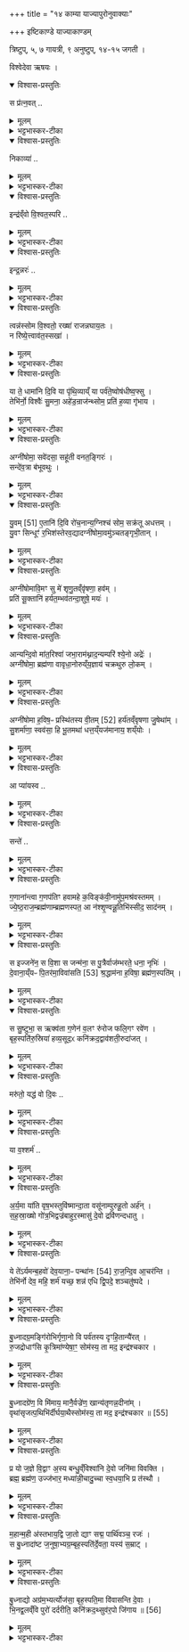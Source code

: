 +++
title = "१४ काम्या याज्यापुरोनुवाक्याः"

+++
इष्टिकाण्डे याज्याकाण्डम्

त्रिष्टुप्, ५, ७ गायत्री, ९ अनुष्टुप्, १४-१५ जगती ।   

विश्वेदेवा ऋषयः ।
<details open><summary>विश्वास-प्रस्तुतिः</summary>

स प्र॑त्न॒वत् ..
</details>

<details><summary>मूलम्</summary>

स प्र॑त्न॒वत् ..
</details>

<details><summary>भट्टभास्कर-टीका</summary>

1अथेष्टिकाण्डे याज्याकाण्डम् । तत्र 'यो यज्ञविभ्रष्टस्स्यात्तस्मा एतामिष्टिं निर्वपेदाग्नेयमष्टाकपालमैन्द्रमेकादशकपालं सौम्यं चरुम्' इत्येतस्यास्त्रिहविषः आग्नेयस्य पुरोनुवाक्या - स प्रत्नवदिति गायत्री ॥ व्याख्यातेयं 'हिरण्यगर्भः' इत्यत्र ; इह तु प्रतीकग्रहणम् । हे अग्ने स त्वं प्रत्नवत् प्रागिव । यद्वा - पुराणो हि । नवीयसा नवतरेण द्युम्नेन यशसा संयता त्वामेव संगच्छता [ता भानुना भासनशीलेन] बृहत्ततन्थ भृशं विश्वं विस्तारयेति ॥

-  सप्र॑त्न॒वन्नवी॑य॒साऽग्ने॑ द्यु॒म्नेन॑ स॒य्ँयता॑ ।  
बृ॒हत्त॑तन्थ भा॒नुना॑ ।

  - आग्नेयमष्टाकपालं निर्वपेत्सावित्रं द्वादशकपालं भूम्यै चरुं यः कामयेत हिरण्यं विन्देय हिरण्यं मोप नमेत्' इत्यस्यास्त्रिहविष्काया आग्नेयस्य पुरोनुवाक्या - स प्रत्नवदिति गायत्री ॥ हेग्ने स त्वं प्रत्नवत्पुराणार्हम् । यद्वा - प्रागिव । यद्वा - पुरातनेनेव नवीयसा नवतरेण द्युम्नेन यशसा धनेन वा संयता त्वमेव सङ्गच्छता । 'शतुरनुमः' इति व्यत्ययेन न प्रवर्तते । यद्वा - त्वयैव संयता धनेन । यमेः क्विपि अनुनासिकलोपे तुक्, 'कृदुत्तरपदप्रकृतिस्वरत्वम् । संयतशब्दादेव तृतीयाया आकारः । 'परादिश्छन्दसि' इत्युत्तरपदाद्युदात्तत्वम् । ईदृशेन द्युम्नेन भानुना भासनशीलेन बृहत् महदिदं विश्वं ततन्थ विस्तारय । छान्दसो लिट् । यद्वा - विश्वं बृहत् भृशं ततन्थ तथा कुर्वंश्चास्माकं हिरण्यलाभहेतुर्भवेति ॥
</details>

<details open><summary>विश्वास-प्रस्तुतिः</summary>

निकाव्या॑ ..
</details>

<details><summary>मूलम्</summary>

निकाव्या॑ ..
</details>

<details><summary>भट्टभास्कर-टीका</summary>

2तत्रैव याज्या - निकाव्येति त्रिष्टुप् ॥ इयमपि तत्रैव व्याख्याता । इदं च प्रतीकग्रहणम् । काव्या कवित्वेन द्रष्टृत्वेनात्मीयेन वेधसो यजमानान् शश्वत अविच्छिन्नयागान् निकः नियमेन करोतु । नर्या नर्याणि नरेभ्यो हितानि पुरूणि बहूनि धनानि हस्ते दधानः ददानः । एवं कुर्वन्नयमग्निः रयीणां सर्वेषां सम्बन्धी रयिपतिः भवतु । विश्वान्यपि अमृतानि अमरणहेतुभूतानि सत्रा सहभूतानि हिरण्यादीनि चक्राणः सोस्माकं यज्ञविभ्रेषदोषं अपनयत्विति ॥

- निकाव्या॑ वे॒धस॒श्शश्व॑तस्क॒र्हस्ते॒ दधा॑नो नर्या॑ पु॒रूणि॑ ।  
अ॒ग्निर्भु॑वद्रयि॒पती॑ रयी॒णाꣳ स॒त्रा च॑क्रा॒णो अ॒मृता॑नि॒ विश्वा॑ ।  
  - तत्रैव याज्या - नि काव्येति त्रिष्टुप् ॥ कवेर्भावः काव्यं द्रष्टृत्वम्, समीचीनदर्शनत्वम् । गुणवचनत्वात् ष्यञ्, ' सुपां सुलुक्' इति तृतीयाया आकारः । अयमग्निः काव्या कवित्वेन आत्मीयेन वेधसः विधातॄन् यजमानान् शश्वतः नित्यान् अविच्छिन्नयागान् निकः नियमेन करोति । लुङि 'मन्त्रे घस' इति च्लेर्लुक्', लङि वा शपो लुक्, उभयत्र 'बहुलं छन्दस्यमाङ्योगेपि', इत्यडभावः । लेटि वा शपो लुक् ।   
किं कुर्वन्नित्याह - हस्ते दधानः ददानः प्रत्यक्षवत्प्रयच्छन्नित्यर्थः । किं? नर्याणि नरेभ्यो हितानि धनानि हिरण्यादीनि । गवादिर्द्रष्टव्यः । 'तत्र साधुः' इति वा यत् । पुरूणि बहूनी ।    
किञ्च – अयमित्थं कुर्वन् रयीणां वा रयिपतिः सर्वेषां धनानां नित्यं पालकः भुवत् भवेत् । शपो लुकि पूर्ववद्गुणाभावः, 'परादिश्छन्दसि' इत्युत्तरपदाद्युदात्तत्वं, 'नामन्यतरस्याम्' इति नामः ।   
पुनश्च किं कुर्वन्नित्याह - सत्रा सहभूतानि । पूर्ववदाकारः, शेर्वा लोपः, छान्दसो वा डाच् । चक्राणः ददानः सहैव दातुं शक्तः । शक्तौ चानश् । 'बहुलं छन्दसि' इति शपश्श्लुः, यद्वा - छान्दसस्य लिटः कानजादेशः । किं चक्राणः ? विश्वानि अमृतानि अमरणहेतुभूतानि हिरण्यादीनि ॥
</details>

<details open><summary>विश्वास-प्रस्तुतिः</summary>

इन्द्र॑व्ँवो वि॒श्वत॒स्परि ..
</details>

<details><summary>मूलम्</summary>

इन्द्र॑व्ँवो वि॒श्वत॒स्परि ..
</details>

<details><summary>भट्टभास्कर-टीका</summary>

4अथैन्द्रस्य पुरोनुवाक्या - इन्द्रं व इति गायत्री ॥ इयमपि षष्ठान्ते व्याख्याता । प्रतीकमत्र गृह्यते । हे ऋत्विग्यजमानाः वः युष्माकं जनेभ्यः पुत्रादिभ्यः युष्मभ्यमस्मभ्यं च सर्वार्थं विश्वत उपरि स्थितं इन्द्रं हवामहे आह्वायामः । यद्वा - विश्वस्मादुपारि आह्वायामः । अस्माकमेव केवलस्साधकः यज्ञविभ्रेषादिदोषापनयनेन स्वामी भवत्विति ॥

- इन्द्र॑व्ँवो वि॒श्वत॒स्परि॒ हवा॑महे॒ जने॑भ्यः ।   
  अ॒स्माक॑मस्तु॒ केव॑लः  ॥

  - 'ऐन्द्रं चरुं निर्वपेत्पशुकामः' इत्यस्य पुरोनुवाक्या - इन्द्रं व इति गायत्री ॥ याजमानब्राह्मणमध्ये याज्याकाण्डं वैश्वदेवम् । हे ऋत्विग्यजमाना वो युष्माकं मम जनेभ्यः पुत्रादिभ्यः सामर्थ्याद्युष्मभ्यमस्मभ्यं च सर्वार्थमिन्द्रं विश्वतस्परि विश्वस्मादुपरि हवामहे आह्वयामः । 'पञ्चम्याः परावध्यर्थे' इति सत्वम् । यद्वा - विश्वतो जनेभ्य उपरिस्थितमिन्द्रं वो युष्मदर्थं हवामहे । किमर्थम्' अस्माकमेव केवलोसाधाणोस्तु साधको नान्येषामिति ॥
</details>

<details open><summary>विश्वास-प्रस्तुतिः</summary>

इन्द्र॒न्नरः॑ ..
</details>

<details><summary>मूलम्</summary>

इन्द्र॒न्नरः॑ ..
</details>

<details><summary>भट्टभास्कर-टीका</summary>

4तत्रैव याज्या - इन्द्रं नर इति त्रिष्टुप् ॥ इयमपि तत्रैव व्याख्याता, प्रतीकग्रहणमिदम् । नरो मनुष्याः इन्द्रमेव नेमधिता सर्वेषां हविषामर्धेन धार्यं भवते आह्वयामि । कदा ? यदा पार्याः परलाकोय हिताः परप्राप्तेर्वा साध्वीर्वा धियः कर्माणि ताः इन्द्रमेवापेक्षमाणा युनजते युञ्जते । तस्मात्स त्वं शूरो नृषाता नृभिस्सम्भक्ता शवसः बलस्य नृभ्यो दाता वा । इत्थंभूतः चकानः तृप्तिशीलः गोमति व्रजे अस्मानाभज यज्ञविभ्रेषदोषापननेन गोमतोस्मान् कुर्विति ॥

  -  [ इन्द्र॒न्नरो॑ ने॒मधि॑ता हवन्ते॒ यत्पार्या॑ यु॒नज॑ते॒ धिय॒स्ताः ।  
  शूरो॒ नृषा॑ता॒ शव॑सश्चका॒न आ गोम॑ति व्र॒जे भ॑जा॒ त्वन्नः॑  ॥

  - तत्रैव याज्या - इन्द्रं नर इति त्रिष्टुप् ॥ इयमपि तत्रैव व्याख्याता । इह तु प्रतीकग्रहणम् । नरो मनुष्याः इन्द्रं हवन्ते आह्वयन्ति कीदृशं ? नेमधिता अर्धेन धार्यमाणं 'यत्सर्वेषामर्धमिन्द्रः प्रति' इति । कदा ? यदा पार्याः दुःखपारप्राप्तिहेतुभूताः धियः कर्माणि प्रज्ञा वा युनजते तदा इन्द्रमाह्वयन्ति । स त्वं शूरो नृषाता नृभिस्सम्भजनीयः शवसः बलाद्धेतोः चकानस्तृप्तिशीलः ईदृशस्त्वमस्मान् गोमति व्रजे गोष्ठे आभज स्थापयेति ॥]

  - [ तत्रैव याज्या - इन्द्रं नर इति त्रिष्टुप् ॥ नरो मनुष्या इन्द्रं हवन्ते आह्वयन्ति । कीदृशम् ? नेमधिता, नेम इत्यर्धस्य नाम । 'यत्सर्वेषामर्धमिन्द्रः प्रति' इति सर्वेषां भागार्धेन इन्द्रो धीयते धार्यत इति नेमधितः । निष्ठायां 'सुधितवसुधितनेमधित' इति धिभावो निपात्यते, 'सुपां सुलुक्' इति द्वितीयैकवचनस्याकारः, 'तृतीया कर्मणि' इति पूर्वपदप्रकृतिस्वरत्वम् । कदा पुनरसौ नेमेन धार्यत इत्याह - यद्यदा । तेनैव सप्तम्या लुक् । पार्याः परलोके साधवः । छान्दसो ञ्यः । यद्वा - दुःखानां पारं समाप्तिः । तत्र सध्वीर्धियः कर्माणि ता यदर्थमिन्द्रमाह्वयन्ति । ता यदा युनजते युञ्जते अनुतिष्ठन्ति तदा नेमधितेति । 'छन्दस्युभयथा' इत्यार्धधातुकत्वेन श्नमो ङित्त्वाभावात्, 'श्नसोरल्लोपः' इति न प्रवर्तते । अथेन्द्रः प्रत्यक्षमुच्यते - शूरः वीरः । नृषाता नृभिर्मनुष्यैः साता सातः सम्भक्तः आश्रितः नृषातः । पूर्ववदाकारः, 'जनसनखनां सञ्झलोः' इत्यात्वं, पूर्ववत्पूर्वपदप्रकृतिस्वरत्वं, सुषामादित्वात्षत्वम् । यद्वा - नरो मनुष्याः सनितारस्सम्भक्तारः दातारो वा यस्य नृषाता । छान्दसमात्वं, 'ऋतश्छन्दसि' इति कबभावः । शवसो बलस्य नेतारो यस्य दातारो यजमाना[यजना]धीनबलत्वात् । यद्वा - शवसो बलस्य नृभ्यो दाता । छान्दसमात्वम्, पूर्वपदप्रकृतिस्वरत्वं च । चकानस्तृप्तिशीलः । चक तृप्तौ, भौवादिकः उदात्तेत्, ताच्छीलिकश्चानश्, 'बहुलं छन्दसि' इति शपो लुक् । ईदृशस्त्वं नो ऽस्मान् गोमति व्रजे गोजाविमनुष्यादिमति सङ्घाते । यद्वा - व्रजे गोष्ठे भूयिष्ठगोभिर्युक्ते आभन आभिमुख्येनास्मान्योजय पशुमन्तं मां कुरु । 'द्व्यचोतस्तिङः' इति संहितायां दीर्घत्वम् ॥]
</details>

<details open><summary>विश्वास-प्रस्तुतिः</summary>

त्वन्न॑स्सोम वि॒श्वतो॒ रख्षा॑ राजन्नघाय॒तः ।   
न रि॑ष्ये॒त्त्वाव॑त॒स्सखा॑ ।
</details>

<details><summary>मूलम्</summary>

त्वन्न॑स्सोम वि॒श्वतो॒ रख्षा॑ राजन्नघाय॒तः ।   
न रि॑ष्ये॒त्त्वाव॑त॒स्सखा॑ ।
</details>

<details><summary>भट्टभास्कर-टीका</summary>

5अस्य सौम्यस्य पुरोनुवाक्या - त्वन्न इति गायत्री ॥ हे सोमराजन् अः अस्मान् विश्वतः विश्वस्मात् अघायतः अघं पापमस्माकमिच्छतो जनात् रक्ष । 'छन्दसि परेच्छायामपि' इति क्यच्, 'अश्वाघस्यात् ' इत्यात्वम्, 'शतुरनुमः' इति विभक्तेरुदात्तत्वम् । त्वावतः त्वत्सदृशस्य । 'युष्मदस्मद्भ्यां छन्दसि सादृश्य उपसङ्ख्यानम्' इति वतिः, 'आ सर्वनाम्नः' इत्यात्वम् । त्वावतो हि सखा कश्चिदपि न रिष्येत् यज्ञविभ्रेषादिभिः हिंस्यो भवितुं नार्हति । तस्मात्तदनुरूपमस्मान्रक्ष । 'द्व्यचोतस्तिङः' इति संहितायां रक्षेत्यस्य दीर्घत्वम् ॥
</details>

<details open><summary>विश्वास-प्रस्तुतिः</summary>

या ते॒ धामा॑नि दि॒वि या पृ॑थि॒व्याय्ँ या पर्व॑ते॒ष्वोष॑धीष्व॒फ्सु ।   
तेभि॑र्नो॒ विश्वैः॑ सु॒मना॒ अहे॑ड॒न्राज॑न्थ्सोम॒ प्रति॑ ह॒व्या गृ॑भाय ।
</details>

<details><summary>मूलम्</summary>

या ते॒ धामा॑नि दि॒वि या पृ॑थि॒व्याय्ँ या पर्व॑ते॒ष्वोष॑धीष्व॒फ्सु ।   
तेभि॑र्नो॒ विश्वैः॑ सु॒मना॒ अहे॑ड॒न्राज॑न्थ्सोम॒ प्रति॑ ह॒व्या गृ॑भाय ।
</details>

<details><summary>भट्टभास्कर-टीका</summary>

6तत्रैव याज्या - या त इति त्रिष्टुप् ॥ हे सोमराजन् या यानि ते तव धामानि स्थानानि नामानि वा, जन्मानि वा, तेजांसि वा दिवि सन्ति, यानि च पृथिव्यां सन्ति, यानि च पर्वतेषु यानि ओषधीषु, यानि वाप्सु तेभिः तैर्विश्वैर्धामभिः ना मभिः सर्वात्मनास्मभ्यमुपकुर्वद्भिः, स्थानैर्वा सवर्त्र सन्निधानहेतुभिः, जन्मभिर्वा नानोपकारहेतुभिः, तेजोभिर्वा सर्वदोषक्षालनैः अहेडन् अक्रुद्ध्यन् अस्या नादिकः [अज्ञानादिकं] सहमानः, अपि तु सुमना सानुग्रहमना एव भूत्वा । 'सोर्मनसी' इत्युत्तरपदाद्युदात्तत्वम् । हेदृ अनादरे । अस्माकं हव्यानि प्रतिगृभाय प्रतिगृहाण । 'छन्दसि शायजपि', 'हृग्रहोर्भः' इति भत्वम् । प्रतिगृह्य चास्माकं भ्रेषदोषं अपनयेति ॥
</details>

<details open><summary>विश्वास-प्रस्तुतिः</summary>

अग्नी॑षोमा॒ सवे॑दसा॒ सहू॑ती वनत॒ङ्गिरः॑ ।  
सन्दे॑व॒त्रा ब॑भूवथुः ।
</details>

<details><summary>मूलम्</summary>

अग्नी॑षोमा॒ सवे॑दसा॒ सहू॑ती वनत॒ङ्गिरः॑ ।  
सन्दे॑व॒त्रा ब॑भूवथुः ।
</details>

<details><summary>भट्टभास्कर-टीका</summary>

7'अग्नीषोमीयमेकादशकपालं निर्वपेद्यं कामो नोपनमेत्' इत्यस्य पुरोनुवाक्या - अग्नीषोमा इति गायत्री ॥ हे अग्नीषोमा अग्नीषोमौ । पूर्ववदाकारः, 'ईदग्नेस्सोमवरुणयोः' इतीकारः, 'अग्नेः स्तुत्स्तोमसोमाः' इति षत्वम् । युवां सवेदसा सवेदसौ समानधनौ सहूती समानहूतौ समानाह्वानौ । 'समानस्य च्छन्दसि' इति सभावः । ईदृशा युवां वनतं भजतं अस्माकं गिरः स्तुतिवचनानि । देवत्रा देवांश्च संबभूवथुः संगतौ भवतः । ्रमाणानतिरेकस्सम्भवः । देवानामप्याराध्यत्वेन वर्तेथाम् । यद्वा - युवां सवेदसा सहूती देवत्रा देवेष्वपि देवोपकारेष्वपि संबभूवथुः संगतौ भवतः । 'देवमनुष्य' इति त्राप्रत्ययः । तौ युवां अस्माकमपि काममुपनयतमिति ॥
</details>

<details open><summary>विश्वास-प्रस्तुतिः</summary>

यु॒वम् [51]  ए॒तानि॑ दि॒वि रो॑च॒नान्य॒ग्निश्च॑ सोम॒ सक्र॑तू अधत्तम् ।  
यु॒वꣳ सिन्धूꣳ॑ र॒भिश॑स्तेरव॒द्यादग्नी॑षोमा॒वमु॑ञ्चतङ्गृभी॒तान् ।
</details>

<details><summary>मूलम्</summary>

यु॒वम् [51]  ए॒तानि॑ दि॒वि रो॑च॒नान्य॒ग्निश्च॑ सोम॒ सक्र॑तू अधत्तम् ।  
यु॒वꣳ सिन्धूꣳ॑ र॒भिश॑स्तेरव॒द्यादग्नी॑षोमा॒वमु॑ञ्चतङ्गृभी॒तान् ।
</details>

<details><summary>भट्टभास्कर-टीका</summary>

8तत्रैव याज्या - युवमेतानीति त्रिष्टुप् ॥ हे सोम त्वं च अग्निश्च युवं युवां एतानि प्रसिद्धानि दिवि स्थितानि रोचनानि दीपनशीलानि ग्रहनक्षत्रादीनि अधत्तं धारयथः । छान्दसो लङ् । यद्वा - युवामेव रोचनानि दिवि अधत्तं स्थापितवन्तौ । सक्रतू समानकर्माणौ । किञ्च - युवामेव सिन्धून् नदीः । स्यन्दनात् सिन्धवः । रुत्वानुनासिकौ उक्तौ । अभिशस्तेः पातकाद्यारोपात् पापात् अवद्यात् परिवादपापाच्च तत्स्थानीयात् कालुष्यादिदोषात् अमुञ्चतम् । गृभीतान् तेन दोषेण गृहीतानापि तान् सिन्धूनपि अमुञ्चतम् । तस्मादेवम्महानुभावौ युवामस्माकं काममुपनयतमिति ॥
</details>

<details open><summary>विश्वास-प्रस्तुतिः</summary>

अग्नी॑षोमावि॒मꣳ सु मे॑ शृणु॒तव्ँवृ॑षणा॒ हव॑म् ।   
प्रति॑ सू॒क्तानि॑ हर्यत॒म्भव॑तन्दा॒शुषे॒ मयः॑ ।
</details>

<details><summary>मूलम्</summary>

अग्नी॑षोमावि॒मꣳ सु मे॑ शृणु॒तव्ँवृ॑षणा॒ हव॑म् ।   
प्रति॑ सू॒क्तानि॑ हर्यत॒म्भव॑तन्दा॒शुषे॒ मयः॑ ।
</details>

<details><summary>भट्टभास्कर-टीका</summary>

9अग्नीषोमीयमष्टाकपालं निर्वपेत् ब्रह्मवर्चसकामः' इत्यस्य पुरोनुवाक्या - अग्नीषोमावित्यनुष्टुप् ॥ हे अग्नीषोमौ वृषणा कामानां वर्षितारौ । 'सुपां सुलुक्' इत्याकारः । इमं मे हवं आह्वानं सुशृणुतं सुष्ठु शृणुतं आह्वानप्रयोजनं यथावत्कुरुतमिति यावत् । 'भावेनुपसर्गस्य' इति ह्वयतेः अप् सम्प्रसारणं च । किञ्च - श्रुत्वाह्वानं अस्माकं सूक्तानि प्रतिहर्यतं मनसा प्रतिगृह्णीतम् । हर्य गतौ । तथा कृत्वा दाशुषे हविर्दत्तवते तस्मै यजमानाय मयः सुखहेतू भवतम् ॥
</details>

<details open><summary>विश्वास-प्रस्तुतिः</summary>

आन्यन्दि॒वो मा॑त॒रिश्वा॑ जभा॒राम॑थ्नाद॒न्यम्परि॑ श्ये॒नो अद्रेः॑ ।  
अग्नी॑षोमा॒ ब्रह्म॑णा वावृधा॒नोरुय्ँय॒ज्ञाय॑ चक्रथुरु लो॒कम् ।
</details>

<details><summary>मूलम्</summary>

आन्यन्दि॒वो मा॑त॒रिश्वा॑ जभा॒राम॑थ्नाद॒न्यम्परि॑ श्ये॒नो अद्रेः॑ ।  
अग्नी॑षोमा॒ ब्रह्म॑णा वावृधा॒नोरुय्ँय॒ज्ञाय॑ चक्रथुरु लो॒कम् ।
</details>

<details><summary>भट्टभास्कर-टीका</summary>

10अत्रैव याज्या - आन्यं दिव इति त्रिष्टुप् ॥ उपरिष्टाल्लक्षणा त्रिष्टुप्त्वाच्च ['उपरि ... ल्लक्ष्मा' इत्युक्तत्वाच्च] केचिदिमां याज्यामाहुः । आचार्यस्तु इमां विहाय 'अग्नीषोमा हविषः' इत्युत्तरां याज्यां दर्शितवान् । तत्र विकल्पः । अन्यमेकं युवयोर्मध्ये अग्निं दिवः आदित्यात् मातरिश्वा वायुः प्राणवृत्तिरूपः आजभार आजहार आनीतवान्, यथा - 'आदूतो अग्निमभरद्विवस्वतो वैश्वानरं मातरिश्वा परावतः' इति । अन्यमेकं सोमं श्येनो गायत्री श्येनो भूत्वा अद्रेः उच्छ्रितात् स्थानात् तृतीयस्या दिवः पर्यमथ्नात् आहरत् तस्माद्वै अग्नीषोमौ एवं महानुभावौ ब्रह्मणा ऋगादिना मन्त्रेण परिबृढेन वा अनेन हविषा वावृधाना वावृधानौ वर्धमानौ । ताच्छीलिकश्चानश्, 'तुजादीनाम्' इत्यभ्यासस्य दीर्घत्वम्, पूर्ववदात्वम् । उरुं विस्तीर्णं लोकं स्थानं यत्र यजमानो गच्छति तादृशं यज्ञाय यज्ञवते यजमानाय यद्वा - यज्ञाय यज्ञफलभोगार्थं यजमानाय, लोकं चक्रथुः कुरुतम् । उ इति पादपूरणः अवधारणार्थो वा । तदर्थमस्मै ब्रह्मवर्चसं दत्तमिति ॥
</details>

<details open><summary>विश्वास-प्रस्तुतिः</summary>

अग्नी॑षोमा ह॒विष॒ᳶ प्रस्थि॑तस्य वी॒तम् [52]  हर्य॑तव्ँवृषणा जु॒षेथा॑म् ।   
सु॒शर्मा॑णा॒ स्वव॑सा॒ हि भू॒तमथा॑ धत्त॒य्ँयज॑मानाय॒ शय्ँयोः ।
</details>

<details><summary>मूलम्</summary>

अग्नी॑षोमा ह॒विष॒ᳶ प्रस्थि॑तस्य वी॒तम् [52]  हर्य॑तव्ँवृषणा जु॒षेथा॑म् ।   
सु॒शर्मा॑णा॒ स्वव॑सा॒ हि भू॒तमथा॑ धत्त॒य्ँयज॑मानाय॒ शय्ँयोः ।
</details>

<details><summary>भट्टभास्कर-टीका</summary>

11।अथ याज्याविकल्पः - अग्नीषोमा हविष इति त्रिष्टुप् ॥ हे अग्नीषोमौ हविषः प्रस्थितस्य उपस्थितस्य प्रारब्धस्य वा वीतं खादतम् । वी गत्यादिषु, आदादिकः । हर्यतं मनसा प्रत्रिगृह्णीतं स्पृहयतम् । 'अदुपदेशात्' इति लसार्वधातुकानुदात्तत्वे धातुस्वरः । जुषेथां नित्यं सेवेथाम् । पूर्ववल्लसार्वधातुकानुदात्तत्वे शस्योदात्तत्वम् । हे वृषणा वर्षितारौ कामानां युवां सुशर्माणा सुशर्माणौ सुग्रहौ सुसुखौ वा स्ववसा स्ववसौ शोभनरक्षणौ । उभयत्र पूर्ववदात्वम् । 'सोर्मनसी' इत्युत्तरपदाद्युदात्तत्वम् । ईदृशौ युवां यजमानो भूतं भवतम् । 'बहुळं छन्दसि' इति शपो लुक्, 'हि च' इति निघाताभावः । अथानन्तरं यजमानाय धत्त दत्तं शं शमनं रोगाणां योः यावतश्च आगामिनां भयानाम् । शाम्यतियौतिभ्यां व्यत्ययेन भावे विचि वचनव्यत्ययः । यौतेर्वा असुनि अडादेशाभावः । अपदान्तेपि पूर्ववद्रुत्वं, णिद्वद्भावाभावश्च । ब्रह्मवर्चसिनं च कुरुतमिति ॥
</details>

<details open><summary>विश्वास-प्रस्तुतिः</summary>

आ प्या॑यस्व ..
</details>

<details><summary>मूलम्</summary>

आ प्या॑यस्व ..
</details>

<details><summary>भट्टभास्कर-टीका</summary>

12सोमाय वाजिने श्यामाकं चरुं निर्वपेद्यः क्लैब्यात् बिभीयात्' इत्यस्य पुरोनुवाक्या - आप्यायस्वेति गायत्री ॥ इयमग्निकाण्डे व्याख्यास्यते यत्राम्नायते प्रकृतौ हि हीयुः ['मा नो हिंसीः' ] इत्यत्र । इह तु प्रतीकग्रहणम् । हे सोम तव प्रसादात् वृष्णियं वीर्यं विश्वतः समेतु समागच्छताम् । त्वदर्थं च मामाप्यायस्व द्यध्यात् [दध्यादिना] । किञ्च - वाजस्यान्नस्य सङ्गथे सङ्गमनार्थं भवेति ॥

- आ प्या॑यस्व॒ समे॑तु ते वि॒श्वत॑स्सोम॒ वृष्णि॑यम् ।   
भवा॒ वाज॑स्य सङ्ग॒थे ।

  - अथ 'रेतस्सौम्येन दधाति' इत्यस्य पुरोनुवाक्या याज्या च - आप्यायस्व सं ते इति गायत्रीत्रिष्टुभौ ॥ एते च 'मा नो हिंसीज्जनिता' इत्यत्र व्याख्यास्येते यत्राम्नेयेते । इह तु प्रतीकग्रह्णमेतयोः । हे सोम आप्यायस्व वर्धस्व । ते तव विश्वतः वृष्णियं वीर्यं समेतु । तत्र आप्यायितस्त्वं वाजस्यान्नस्य क्षीरादेः संगथे संगमने अस्माकं भवेति ॥

  - 3अथ सौम्यस्य पुरोऽनुवाक्या - आप्यायस्व समेतु त इति गायत्री ॥ इयञ्चाग्निकाण्डे 'मा नो हिंसीत्' इत्यत्र व्याख्यास्यते यत्राम्नायते । हे सोम आप्यायस्व वर्धस्व त्वत्प्रसादात् विश्वतः वृष्ण्यं शुक्लं समेतु समागच्छतु । भव च वाजस्यान्नस्य सङ्गथे सङ्गमनायैवेति ॥

- अथ पत्नीसंयाजानां याज्यानुवाक्याः - आ प्यायस्वेत्याद्याः ॥ 'आ प्यायस्व समेतु ते, संते पयांसि' इति त्रिष्टुभौ 'मा नो हिंसीत्' इत्यत्र व्याख्याते ।
़
  -  चमसानाप्याययति - आप्यायस्वेति गायत्र्या ॥ हे सोम आप्यायस्व वर्धस्व मा भक्षित इति क्षेष्ठाः, समेतु संगच्छतु ते त्वाम् । कर्मणि षष्ठी । विश्वतः सर्वतः । वृष्णियं वीर्यम्, वृष्णिसंभवं वृष्णियं, दिगादित्वाद्यत्, 'यतोऽनावः' इत्याद्युदात्तत्वम् । वाजस्यान्नस्य संगथे संगमने अस्माकं भव तन्निमित्तं भव 'द्व्यचोतस्तिङः' इति संहितायां दीर्घत्वम् । गमेरौणादिकः स्थन् ॥

  - कल्पः—“आ प्यायस्व समेतु त इति सिकता व्यूहत्युत्तरया त्रिष्टुभा राज-न्यस्य” इति ।   तत्र प्रथममन्त्रमाह— आ प्यायस्वेति ।   हे सोम त्वमाप्यायस्व सर्वतो वर्धयस्य ।   वे तव वृष्णियं रेतो विश्वतः सर्वस्माद्वृष्णियादाहारात्समेतु संप्राप्नोतु ।   वाजस्यान्नस्य संगथे संगमने त्वं निमित्तं भव ।  
</details>

<details open><summary>विश्वास-प्रस्तुतिः</summary>

सन्ते॑ ..
</details>

<details><summary>मूलम्</summary>

सन्ते॑ ..
</details>

<details><summary>भट्टभास्कर-टीका</summary>

13तत्रैव याज्या - सन्त इति त्रिष्टुप् ॥ इमामपि तत्रैव व्याख्यास्यामः, इह तु प्रतीकग्रहणमस्याः । हे सोम तव प्रसादात् पयांसि वाजाः वृष्ण्यानि च मां संगच्छन्तु । अभिमातिषाहः अभिमातिः पाप्मा क्लैब्यहेतुः, तस्याभिभवितुः तव । किञ्च - अमृताय अमृतत्वार्थमाप्यायमानो दिवि श्रवांसि अन्नानि उत्तमानि धिष्व स्थापयेति ॥

- सन्ते॒ पयाꣳ॑सि॒ समु॑ यन्तु॒ वाजा॒स्सव्ँवृष्णि॑यान्यभिमाति॒षाहः॑ ।  
आ॒प्याय॑मानो अ॒मृता॑य सोम दि॒वि श्रवाꣳ॑स्युत्त॒मानि॑ धिष्व ॥ [32]  

  -  अथोत्तरां त्रिष्टुभमाह— सं ते पयाꣳ सीति ।   हे सोम ते तव पयांसि पातव्यानि क्षीरादीनि समु[सं]- यन्तु संप्राप्नुवन्तु ।   तथा वाजा अन्नान्यपि संयन्तु ।   वृष्णियानि रेतांस्यापि संयन्तु ।   कीदृशस्य तव।   अभिमातिषाहः अभिमातिं पाम्मोनं सहते तिरस्करो तीत्यभिमातिषाट् तस्य ।   क्षीरादिसंपत्तौ सत्यां त्वमाप्यायमानो वर्धयमानोऽमृताय यजमानस्यामृतत्वाय देवताभावाय दिवि द्युलोके श्रवांसि श्रोतुं प्रियाण्युत्तमानि विचित्राण्यन्नानि धिष्व धारय संपादयेत्यर्थः ।  
तदेतदृग्द्वयं सामान्याकारेण विनियुङ्के— “सौम्या व्यूहति सोमो वै रेतोधा रेत एव तद्दधाति” [सं. का. ५ प्र. २ अ. ६] इति।  
सोमो देवता यस्यामृचि प्रतीयते सेयमृक्सौमी ।   विश्वतः सोमेत्याद्यायामृ-च्यसौ प्रतीयते ।   अमृताय सोमेत्युत्तरस्यामृचि प्रतीयते ।   तया सौम्मा पूर्वं न्युप्ताः सिकता विविधं प्रसारयेत् ।   तथा सति सोमस्य रेतोधारकत्वात्तन्मत्रनिष्पाद्यव्यूहनेन यजमानो रेतो धारयति ।  
मन्त्रद्वयस्य पुरुषभेदेन व्यवस्थां विधत्ते— “गायत्रिया ब्राह्मणस्य गायत्रो हि ब्राह्मणस्रिष्टुभा राजन्यस्य त्रैष्टुभो हि राजन्यः” (सं. का. ५ प्र. २ अ. ६) इति।  
आ प्यायस्वेति गायत्री ।   सं त इति त्रिष्टप् ।  

- अथ द्वितीया - हे सोम तवाभिमातीनां पाप्मनां हन्तुः पयांसि पातव्यानि क्षीरादीनि संयन्तु संगच्छन्तां, वाजा अन्नानि च संयन्तु, वृष्णियानि वीर्याणि च संयन्तु । ततश्चाप्यायमानः अमरणत्वायास्माकं उत्तमानि श्रेयांसि अन्नानि धिष्व धारय देवार्थमस्मदर्थं वा ॥

- तत्रैव (सौम्यस्य) याज्या - सं ते पयांसीति त्रिष्टुप् ॥ इयमपि तत्रैवाम्नायते । हे सोम अभिमातीनां पाप्मनामभिभवितुस्तव प्रसादात् पयांसिच वाजाश्च वृष्णियानि च संयन्तु इमं सङ्गच्छन्तु । त्वं चाप्यायमानः दिवि द्युलोके अस्यामृतत्वाय उत्तमानि श्रवांसि अन्नानि धिष्व स्थापयेति ॥
</details>

<details open><summary>विश्वास-प्रस्तुतिः</summary>

ग॒णाना॑न्त्वा ग॒णप॑तिꣳ हवामहे क॒विङ्क॑वी॒नामु॑प॒मश्र॑वस्तमम् ।    
ज्ये॒ष्ठ॒राज॒म्ब्रह्म॑णाम्ब्रह्मणस्पत॒ आ न॑श्शृ॒ण्वन्नू॒तिभि॑स्सीद॒ साद॑नम् ।
</details>

<details><summary>मूलम्</summary>

ग॒णाना॑न्त्वा ग॒णप॑तिꣳ हवामहे क॒विङ्क॑वी॒नामु॑प॒मश्र॑वस्तमम् ।    
ज्ये॒ष्ठ॒राज॒म्ब्रह्म॑णाम्ब्रह्मणस्पत॒ आ न॑श्शृ॒ण्वन्नू॒तिभि॑स्सीद॒ साद॑नम् ।
</details>

<details><summary>भट्टभास्कर-टीका</summary>

14'ब्राह्मणस्पत्यमेकादशकपालं निर्वपेत् ग्रामकामः' इत्यस्य पुरोनुवाक्या - गणानां त्वेति जगती ॥ हे ब्रह्मणः परिबृढस्य कर्मणो वा पते पालयितः । 'षष्ठ्याः पतिपुत्र' इति सत्वम्, 'सुबामन्त्रिते' इति पराङ्गवद्भावात् षष्ठ्यामन्त्रितममुदायो निहन्यते । त्वां गणानां सर्वेषां संबन्धिनं गणपतिं ग्रामादिसङ्घातस्वामिनं हवामहे आह्वयामः । पूर्ववत्सम्प्रसारणम् । कवीनां क्रान्तदर्शनानामापि कविं क्रान्तदर्शिनम् । उपमश्रवस्तमं उपमीयते अनेनेत्युपमः, सर्वेषां श्रवसामन्नानां उपमानं यस्य श्रवः, न तु केन चिदुपमीयते प्रसिद्धमुपमानमिति, स उपमश्रवाः । 'आतश्चोपसर्गे' इत्यङ्, 'ड्यापोस्संज्ञाच्छन्दसोः' इति ह्रस्वत्वम् । यद्वि[द्वा - श्यन्वि]करणस्य कर्मविवक्षायां 'आतश्चोपसर्गे' इति कः । यद्वा - श्रूयत इति श्रवः यस्य[यस्तु] सर्वदा श्रूयते । त एवो[स इवो]पमश्रवाः न कदाचिद्दृश्यते स उपमश्रवाः, श्रूयमाणोपम इति यावत् । आहिताग्नि[ताग्न्यादि]र्द्रष्टव्यः । अनुभवाभावार्थैव श्रूयमाणत्वोक्तिः, 'विषं भुङ्क्ष्व' इतिवदन्यपरत्वात् । सर्वानुपमश्रवसः अतिशेत इति उपमश्रवस्तमम् । ज्येष्ठराजं ज्येष्ठं प्रशस्तं राजतीति ज्येष्ठराट् । स त्वं एवं महानुभावः अस्माकं स्तुतीः शृण्वन् ऊतिभिः रक्षणैः तर्पणैर्वा हेतुभूतैः ताभिर्व्याप्रियमाणाभिरुपलक्षितः सादनं आत्मीयमासनं असीद अधितिष्ठ । सीदन्त्यस्मिन्निति सादनं, च्छान्दसं दीर्घत्वम् । तथा ग्रामाधिपतिरिवासीदन् अस्मभ्यं ग्रामं देहीति ॥
</details>

<details open><summary>विश्वास-प्रस्तुतिः</summary>

स इज्जने॑न॒ स वि॒शा स जन्म॑ना॒ स पु॒त्रैर्वाज॑म्भरते॒ धना॒ नृभिः॑ ।  
दे॒वाना॒य्ँयᳶ पि॒तर॑मा॒विवा॑सति [53]  श्र॒द्धाम॑ना ह॒विषा॒ ब्रह्म॑ण॒स्पति॑म् ।
</details>

<details><summary>मूलम्</summary>

स इज्जने॑न॒ स वि॒शा स जन्म॑ना॒ स पु॒त्रैर्वाज॑म्भरते॒ धना॒ नृभिः॑ ।  
दे॒वाना॒य्ँयᳶ पि॒तर॑मा॒विवा॑सति [53]  श्र॒द्धाम॑ना ह॒विषा॒ ब्रह्म॑ण॒स्पति॑म् ।
</details>

<details><summary>भट्टभास्कर-टीका</summary>

15तत्रैव याज्या - स इज्जनेनेति जगती ॥ स एव जनेन परिजनेन किङ्करादिना, स एव विशा विड्बिरुपजीवनीभिः प्रजाभिः, स एव जन्मना जनोः जन्मप्रभृति स एव पुत्रैः पुत्रपौत्रादिभिः एतैस्सर्वैस्सह वाजं भरते दधाति । धना धनानि च नृभिः अन्यैश्च बन्धुसुहृदादिभिः सह स एव दधाति । 'नृ चान्यतरस्याम्' इति विभक्तेरुदात्तत्वाभावः, 'सावेकाचः' इति हि प्राप्नोति । स एव दधातीति, क इत्याह - यः श्रद्धामनाः श्रद्धायुक्तमनाः देवानां पितरं पातारं ब्रह्मणस्पतिं हविषा आविवासति परिचरति । आविवासतिः परिचरणकर्मा ॥
</details>

<details open><summary>विश्वास-प्रस्तुतिः</summary>

स सु॒ष्टुभा॒ स ऋक्व॑ता ग॒णेन॑ व॒लꣳ रु॑रोज फलि॒गꣳ रवे॑ण ।  
बृह॒स्पति॑रु॒स्रिया॑ हव्य॒सूद॒ᳵ कनि॑क्रद॒द्वाव॑शती॒रुदा॑जत् ।
</details>

<details><summary>मूलम्</summary>

स सु॒ष्टुभा॒ स ऋक्व॑ता ग॒णेन॑ व॒लꣳ रु॑रोज फलि॒गꣳ रवे॑ण ।  
बृह॒स्पति॑रु॒स्रिया॑ हव्य॒सूद॒ᳵ कनि॑क्रद॒द्वाव॑शती॒रुदा॑जत् ।
</details>

<details><summary>भट्टभास्कर-टीका</summary>

16अथ बार्हस्पत्य उपहोमः - स सुष्टुभेति ॥ त्रिष्टुबेषा । स बृहस्पतिः सुष्टुभा शोभनस्तुव[तिम]ता । स्तोभतिस्स्तुतिकर्मा । स्तौतेर्वा क्विपि वर्णव्यत्यये तुको भत्वम्, 'उपसर्गात्सुनोति' इत्यादिना षत्वम् । ऋक्वता स्तुतिमता, (षुरुवता ?) वा । 'झयः' इति मतुपो वत्वम्, अयस्मयादित्वेन पदत्वात्कुत्वम्, भत्वाज्जस्त्वाभावः । ईदृशेन गणेन सहितः वलं मेघम् । वृणोतेः पचाद्यच्, कपिलकादित्वाल्लत्वम् । रुरोज भिनत्ति फलिगं स्वच्छोदकपूर्णं, बलवदुदकं वा रवेण शब्देन उपलक्षीतं बलं । रवेण वा फलिगं गिरिगुहादिषु प्रतिफलवन्तम् । किञ्च - अयं बृहस्पतिः हव्यसूदः हविषो भोक्ता । कर्मणि 'कुलसूदस्थलकषाः' इत्युत्तरपदाद्युदात्तत्वम् । उस्रियाः अपः वावशतीः अत्यर्थं कामयमानाः । वशेर्यङि 'न वशः' इति सम्प्रसारणाभावः । पूर्ववदाद्युदात्तत्वम् । उदाजत् भञ्जनानन्तरं बलात् उद्गमयती । अजगतिक्षेपणयोः छान्दसो लुङ् ॥
</details>

<details open><summary>विश्वास-प्रस्तुतिः</summary>

मरु॑तो॒ यद्ध॑ वो दि॒वः ..
</details>

<details><summary>मूलम्</summary>

मरु॑तो॒ यद्ध॑ वो दि॒वः ..
</details>

<details><summary>भट्टभास्कर-टीका</summary>

17'एतामेव निर्वपेद्यः कामयेत ब्रह्मन् विशं विनाशयेयमिति मारुतीयाज्याणुवाक्ये कुर्यात्' इत्यस्याः पुरोनुवाक्या - मरुतो यद्ध व इति गायत्री ॥ व्याख्याता चेयं 'वैश्वानरोनः' इत्यत्र । इह त्वस्याः प्रतीकग्रहणम् । हे मरुतः वः युष्मान् यस्माद्वयं सुम्नायन्तः सुखमिच्छन्तः हवामहे आह्वयामः तस्मान्नः अस्मान् क्षिप्रं दिवः ओपगन्तन अस्मत्सकाशमागच्छतेति ब्रह्मणि विशं स्थापयितुमिति ॥

- [ मरु॑तो॒ यद्ध॑ वो दि॒वस्सु॑म्ना॒यन्तो॒ हवा॑महे ।  
  आ तू न॒ उप॑ गन्तन  ॥

  - `वैश्वानरं द्वादशकपालं निर्वपेन्मारुतं सप्तकपालं ग्रामकामः' इति द्विहविषो मारुतस्य पुरोनुवाक्या - मरुतो यद्ध वो दिव इति गायत्री ॥ हे मरुतः यद्वो युष्मान् सुम्नायन्तस्सुखमिच्छन्तः । 'देवसुम्नयोः' इत्यात्वम् । दिवो द्युलोकात् हवामहे आह्वयामः । पूर्ववत्सम्प्रसारणम् । हूयमाना नोस्मानुपगन्तन आत्मनो विशेषवत्त्वं ख्यापयन्तु । तुशब्दो विनिवर्तकः, तिष्ठन्त्वन्ये अस्मांस्तूपागच्छतेति । 'अन्येभ्योपि दृश्यते' इति सांहितिको दीर्घः, गमेर्लेटि शपो लुक्, 'तप्तनप्तनधनाश्च' इति तनादेशः । ह इति पादपूरणे निश्चये वा ॥
</details>

<details open><summary>विश्वास-प्रस्तुतिः</summary>

या व॒श्शर्म॑ ..
</details>

<details><summary>मूलम्</summary>

या व॒श्शर्म॑ ..
</details>

<details><summary>भट्टभास्कर-टीका</summary>

18तत्रैव याज्या - या वश्शर्मेति त्रिषुप् ॥ इयमपि तत्रैव व्याख्याता ; प्रतीकग्रहणमिदम् । हे मरुतः युष्माकं यानि शर्माणि सूखानि त्रिधातूनि त्रिलोकस्थानानि शशमानाय युष्मान् भजमानाय दातुं सन्ति भवन्ति यानि च दाशुषे हविर्दत्तवते यजमानाय अधिकं यच्छत प्रयच्छत तानि अस्मभ्यं वियन्त विशेषेण दत्त । किञ्च - हे वृषाणा कामानां वर्षितारः अस्मभ्यं सुवर्षं शुवीरं शोभनपुत्रादिकं रयिं दत्तेति ॥

- [ या व॒श्शर्म॑ शशमा॒नाय॒ सन्ति॑ त्रि॒धातू॑नि दा॒शुषे॑ यच्छ॒ताधि॑ ।  
   अ॒स्मभ्य॒न्तानि॑ मरुतो॒ वि य॑न्त र॒यिन्नो॑ धत्त वृषणस्सु॒वीर॑म् ॥

  - तत्रैव याज्या - या व इति त्रिष्टुप् ॥ हे मरुतः वः युष्माकं या यानि शर्म शर्माणि सुखानि गृहाणि वा । पूर्वत्र 'शेश्छन्दसि' इति शेर्लोपः । उत्तरत्र 'सुपां सुलुक्' इति लुक् । त्रिधातूनि पृथिव्यादित्रिस्थानस्थितानि शशमानाय युष्मान् भजमानाय तदर्थं तस्मै दातुं सम्पादितानि यानि सन्ति । शश प्लुतगतौ, ताच्छीलिकश्चानश् । यानि च दाशुषे हविर्दत्तवते ददते वा यजमानायाधियच्छत अधिकं प्रयच्छत । यच्छतेश्छान्दसे लङि अडभावः । 'दाश्वान् साश्वान्' इति दाश्वान्निपात्यते । हे मरुतः तानि शर्माणि अस्मभ्यं वियन्त विशेषेण यच्छत विविधा वा दत्त । यच्छतेर्लेटि शपो लुक् ।  किञ्च - रयिं धनं च नोस्मभ्यं धत्त दत्त सुवीरं शोभनापत्यादिकम् । 'वीरवीर्यौ च' इत्युत्तरपदाद्युदात्तत्वम् । हे वृषणः कामानां वर्षितारः । 'कनिन्युवृषि' इति निपात्यते, 'वा षपूर्वस्य निगमे' इति दीर्घाभावः ॥
</details>

<details open><summary>विश्वास-प्रस्तुतिः</summary>

अ॒र्य॒मा या॑ति वृष॒भस्तुवि॑ष्मान्दा॒ता वसू॑नाम्पुरुहू॒तो अर्ह॑न् ।   
स॒ह॒स्रा॒ख्षो गो॑त्र॒भिद्वज्र॑बाहुर॒स्मासु॑ दे॒वो द्रवि॑णन्दधातु ।
</details>

<details><summary>मूलम्</summary>

अ॒र्य॒मा या॑ति वृष॒भस्तुवि॑ष्मान्दा॒ता वसू॑नाम्पुरुहू॒तो अर्ह॑न् ।   
स॒ह॒स्रा॒ख्षो गो॑त्र॒भिद्वज्र॑बाहुर॒स्मासु॑ दे॒वो द्रवि॑णन्दधातु ।
</details>

<details><summary>भट्टभास्कर-टीका</summary>

19'अर्यम्णे चरुन्निर्वपेत् स्वर्गकामः' इत्यस्याः पुरोनुवाक्या - अर्यमायातीति त्रिष्टुप् ॥ अरीन् यमयति उपय[रमय]तीत्यर्यमा इन्द्र उच्यते, वक्ष्यमाणेभ्यो लिङ्गेभ्यः । सः आयाति आगच्छति आगच्छतु वा । वृषभः वर्षिता कामानां तुविष्मान् महाबलः दाता वसूनां धनानां पूरुहूतः बहुभिर्यजमानैराहूतः, बहुषु वा स्थानेषू आहूतः । तेन 'तृतीयाकर्मणि' इत्यस्याप्रसङ्गः । अर्हन् दानादिकं कर्तुमर्हन् । अर्हच्छब्दः पूज्यवाची । हे पूजनीय सहस्राक्षः बह्विन्द्रियः बहुकार्यकरणसमर्थेन्द्रियो वा गोत्रभृत् मेघानां पर्वतानां वा भेत्ता विदारयिता वज्रबाहुः वज्रपाणिः । 'प्रहरणार्थेभ्यः परे निष्ठासप्तम्यौ भवतः' इति परनिपातः । ईदृशो देवः अस्मासु द्रविणं स्वर्गाख्यं धनं ददातु ॥
</details>

<details open><summary>विश्वास-प्रस्तुतिः</summary>

ये ते॑ऽर्यमन्ब॒हवो॑ देव॒याना॒ᳶ पन्था॑नः [54]  रा॒ज॒न्दि॒व आ॒चर॑न्ति ।  
तेभि॑र्नो देव॒ महि॒ शर्म॑ यच्छ॒ शन्न॑ एधि द्वि॒पदे॒ शञ्चतु॑ष्पदे ।
</details>

<details><summary>मूलम्</summary>

ये ते॑ऽर्यमन्ब॒हवो॑ देव॒याना॒ᳶ पन्था॑नः [54]  रा॒ज॒न्दि॒व आ॒चर॑न्ति ।  
तेभि॑र्नो देव॒ महि॒ शर्म॑ यच्छ॒ शन्न॑ एधि द्वि॒पदे॒ शञ्चतु॑ष्पदे ।
</details>

<details><summary>भट्टभास्कर-टीका</summary>

20तत्रैव याज्या - ये तेर्यमन्निति त्रिष्टुप् ॥ हे अर्यमन् राजन् दीप्यमान ते तव ये बहवः देवयानाः देवा यैर्गच्छन्ति देवान्वा यैर्गच्छन्ति तादृशाः दिवः द्युलोकात् आचरन्ति आभिमुख्येन यावत्कर्मस्थानं आतन्यन्ते तेभिः तैः पथिभिः नः अस्मभ्यं हे देव देवनादिमन् महि महत् शर्म सुख यच्छ देहि । किञ्च – नः अस्माकं द्विपदे चतुष्पदे च शं एधि सुखहेतुर्भव ; तादृशमार्गगम्यस्वर्गहेतुर्भवेति यावत् । स्वरसमासान्तावुक्तौ ॥
</details>

<details open><summary>विश्वास-प्रस्तुतिः</summary>

बु॒ध्नादग्र॒मङ्गि॑रोभिर्गृणा॒नो वि पर्व॑तस्य दृꣳहि॒तान्यै॑रत् ।  
रु॒जद्रोधाꣳ॑सि कृ॒त्रिमा॑ण्येषा॒ꣳ॒ सोम॑स्य॒ ता मद॒ इन्द्र॑श्चकार ।
</details>

<details><summary>मूलम्</summary>

बु॒ध्नादग्र॒मङ्गि॑रोभिर्गृणा॒नो वि पर्व॑तस्य दृꣳहि॒तान्यै॑रत् ।  
रु॒जद्रोधाꣳ॑सि कृ॒त्रिमा॑ण्येषा॒ꣳ॒ सोम॑स्य॒ ता मद॒ इन्द्र॑श्चकार ।
</details>

<details><summary>भट्टभास्कर-टीका</summary>

21'यो राजन्य आनुजावरस्स्यात्तस्मा एतमैन्द्रमानुषूकमेकादशकपालं निर्वपेत् ... बुध्नवती अग्रवती याज्यानुवाक्ये भवतः' इत्यस्याः पुरोनुवाक्या - बुध्नादग्रमङ्गिरोभिरिति त्रिष्टुप् ॥ बुध्नात् मूलादारभ्य यावदग्रं उपक्रमादारभ्य यावत्समाप्ति उग्रावदानि गृणानः गृणानैस्तुवद्भिरङ्गिरोभिरित्थंभूतः । 'सुपां सुलुक्' इति तृतीयाया (एकवचनस्य) स्वादेशः । यद्वा - व्यत्ययेन कर्मणि कर्तृप्रत्ययः । अङ्गिरोभिः स्तूयमानः पर्वतस्य मेघस्य दृंहितानि स्तम्भितानि रोधांसि उदकस्य रोधनानि द्वारपिधानानि रुजत् भिनत् प्रथमं ततो व्यैरत् विविधं प्रेरयति विश्लेषयति यथोदकं पतति । यद्वा - उदकमेव व्यैरत् विकिरति । 'बहुल सज्ञाच्छन्दसोः' इति णिलुक् । कीदृशानि रोधांसि? कृत्रिमाणि कृत्रिमाण्येव आत्मकृतानीव अ यत्नेन भिनत्ति एषां मेघानां सम्बन्धीनि । पर्वतस्येति वचनस्य तृतीयै [स्येति बहुवचनस्य व्यत्येयेनै]कवचनम् । इत्येवंविधानि यानि कर्माणि तानि सर्वाण्यपि सोमस्य मदे सोमपाननिमित्ते मदे सति इन्द्रश्चकार करोति । एवंमहानुभाव इन्द्र इमं राजन्यं समानानामग्रं परिणयत्विति ॥
</details>

<details open><summary>विश्वास-प्रस्तुतिः</summary>

बु॒ध्नादग्रे॑ण॒ वि मि॑माय॒ मानै॒र्वज्रे॑ण॒ खान्य॑तृणन्न॒दीना॑म् ।   
वृथा॑सृजत्प॒थिभि॑र्दीर्घया॒थैस्सोम॑स्य॒ ता मद॒ इन्द्र॑श्चकार ॥ [55]  
</details>

<details><summary>मूलम्</summary>

बु॒ध्नादग्रे॑ण॒ वि मि॑माय॒ मानै॒र्वज्रे॑ण॒ खान्य॑तृणन्न॒दीना॑म् ।   
वृथा॑सृजत्प॒थिभि॑र्दीर्घया॒थैस्सोम॑स्य॒ ता मद॒ इन्द्र॑श्चकार ॥ [55]  
</details>

<details><summary>भट्टभास्कर-टीका</summary>

22तत्रैव याज्या - बुध्नादग्रेण विमिमायेति त्रिष्टुप् ॥ मूलादारभ्य अग्रेण सह यावदग्रं मानैर्मानयित्रीभिः विमिमाय विविधं परिच्छिनत्ति मेघान् । अथ तथा विमितेषु मेघेषु नदीनामपां, नदनान्नद्यः, खानि द्वाराणि वज्रेण अतृणत् भिनत्ति विहि [विमि] तानि विदारयति । उ तृ दिर् हिंसायां, रौधादिकः । यद्वा - नदीनामिति चतुर्थ्यर्थे षष्ठी, नदीभ्यः ; नद्यो यथा प्रवहेयुरित्येवमर्थमभिनत् भिनत्ति द्वाराणि ; सामर्थ्यादुदकस्येति लभ्यते । ततः वृथा भित्त्वा तथा क्रीडन्निव असृजन्निव [... सृजत्] नदीः प्रवर्तयति पथिभिः दीर्घयाथैः चिरप्रवृत्तैः । तादृशविधानि कर्माणि सोमस्य मदे सतीन्द्रश्चकारेति । गतम् ॥
</details>

<details open><summary>विश्वास-प्रस्तुतिः</summary>

प्र यो ज॒ज्ञे वि॒द्वाꣳ अ॒स्य बन्धु॒व्ँविश्वा॑नि दे॒वो जनि॑मा विवक्ति ।  
ब्रह्म॒ ब्रह्म॑ण॒ उज्ज॑भार॒ मध्या॑न्नी॒चादु॒च्चा स्व॒धया॒भि प्र त॑स्थौ ।
</details>

<details><summary>मूलम्</summary>

प्र यो ज॒ज्ञे वि॒द्वाꣳ अ॒स्य बन्धु॒व्ँविश्वा॑नि दे॒वो जनि॑मा विवक्ति ।  
ब्रह्म॒ ब्रह्म॑ण॒ उज्ज॑भार॒ मध्या॑न्नी॒चादु॒च्चा स्व॒धया॒भि प्र त॑स्थौ ।
</details>

<details><summary>भट्टभास्कर-टीका</summary>

23अथोपहोमादिष्वन्यत्र विनियोगा द्रष्टव्याः - प्र यो जज्ञे इति त्रिष्टुप् ॥ वक्ष्यमाण एव बार्हस्पत्यः । आचार्येण तु त्यक्त्वोमामुत्तरेण[... त्तरे] बार्हस्पत्ये विनियुक्ते । देवो विद्वान् आत्माधिकारज्ञः सर्वज्ञो वा अस्य मेघस्य बन्धुं बन्धनं यात्रायां बध्यते मेघेन वाऽयं बध्यते । तद्विद्वान् यो बन्धनमस्य जज्ञे जानाति । कथं ज्ञायते बन्धनमस्यायं जानतीति? तत्राह - विश्वानि जनिमा जन्मानि अयं हि देवो अस्य विवक्ति ऋब्रूते परेभ्यः कथयति तं जनमयं जानतीति जानीमः । वचेः 'बहुलं छन्दसि' इति शपश्श्लुः, अभ्यासस्य दीर्घ[सस्ये]त्वम् । एवमुत्पादितं ब्रह्म परिबृढं उदकं ब्रह्मणः परिबृढायाः पृथिव्याः उज्जहार उद्धरति । मध्यात् मध्यप्रदेशात् नीचा नीचप्रदेशात् । पञ्चम्येकवचनस्य 'सुपां सुलुक्' इत्याजादेशः । सांहितिको दकारोपजनश्छान्दसः । उक्तं च प्रातिशाख्ये - 'नीचापूर्वो दकार उच्चापरः' इति । उच्चा उच्चात् प्रदेशात् । पूर्ववदाजादेशः । एवं सर्वस्य उद्धृतं उदकं स्वधया अन्नेन सह अभिप्रतस्थौ आदित्ये अभिप्रतितिष्ठतु आभिमुख्येन प्रकृष्टं तिष्ठतु । स्वधया वा हेतुभूतया । यद्वा - स्वधया हविष सह स्थितिहेतुना आदित्ये उदकं तिष्ठत्विति यावत् । पक्वमितिते[क्क्वमादित्ये] ततोन्नमुत्पद्यते, सोस्माकमभिमतं सम्पादयतु बृहस्पतिरिति ॥
</details>

<details open><summary>विश्वास-प्रस्तुतिः</summary>

म॒हान्म॒ही अ॑स्तभाय॒द्वि जा॒तो द्याꣳ सद्म॒ पार्थि॑वञ्च॒ रजः॑ ।   
स बु॒ध्नादा॑ष्ट ज॒नुषा॒भ्यग्र॒म्बृह॒स्पति॑र्दे॒वता॒ यस्य॑ स॒म्राट् ।
</details>

<details><summary>मूलम्</summary>

म॒हान्म॒ही अ॑स्तभाय॒द्वि जा॒तो द्याꣳ सद्म॒ पार्थि॑वञ्च॒ रजः॑ ।   
स बु॒ध्नादा॑ष्ट ज॒नुषा॒भ्यग्र॒म्बृह॒स्पति॑र्दे॒वता॒ यस्य॑ स॒म्राट् ।
</details>

<details><summary>भट्टभास्कर-टीका</summary>

24'यो ब्राह्मण आनुजावरस्स्यात्तस्मा एतं बार्हस्पत्यमानुषूकं चरुं निर्वपेत् बुध्नवती अग्र्वती याज्यानुवाक्ये भवतः' इत्यस्याः पुरोनुवाक्या - महान्महीति त्रिष्टुप् ॥ महान् बृहस्पतिः मही महत्यौ पृथिवीमन्तरिक्षं च व्यस्तभायत् विविधमस्तम्भयत् । जातः जातमात्र एव द्यां द्युलोकं व्यस्तम्भयत् इत्येव । सद्म सदनं स्थानमुदकस्य मध्यं मुख्यं तत्र स्थितं पार्थिवं च रजः उदकं व्यस्तम्भयत् । स महानुभावो बृहस्पतिर्बुध्नात् मूलादारभ्य अभ्यग्रं यावदग्रं आष्ट व्याप्नोतु । जनुषा जन्मनैव अयत्नेनैव तेजस्विनं करोतु । कं? यस्यायं देवता ईश्वरः सम्राट् सङ्गतदीप्तिः तं यजमानं तेजसा व्याप्नोतु यस्यायं देवता बृहस्पतिः । यत्सर्वमेवमयं व्याप्तवान् तस्मान्महानुभावोयमस्माकमानुजावरत्वं निवर्त्य समानानामग्रं परिणयत्विति । अश्नोतेर्लङि 'बहुलं छन्दसि' इति शपो लुक् ॥
</details>

<details open><summary>विश्वास-प्रस्तुतिः</summary>

बु॒ध्नाद्यो अग्र॑म॒भ्यर्त्योज॑सा॒ बृह॒स्पति॒मा वि॑वासन्ति दे॒वाः ।  
भि॒नद्व॒लव्ँवि पुरो॑ दर्दरीति॒ कनि॑क्रद॒थ्सुव॑र॒पो जि॑गाय ॥ [56]  
</details>

<details><summary>मूलम्</summary>

बु॒ध्नाद्यो अग्र॑म॒भ्यर्त्योज॑सा॒ बृह॒स्पति॒मा वि॑वासन्ति दे॒वाः ।  
भि॒नद्व॒लव्ँवि पुरो॑ दर्दरीति॒ कनि॑क्रद॒थ्सुव॑र॒पो जि॑गाय ॥ [56]  
</details>

<details><summary>भट्टभास्कर-टीका</summary>

25तत्रैव याज्या - बुध्नाद्यो अग्रमिति त्रिष्टुप् ॥ बुध्नादारभ्य यावदग्रं योयमोजसा बलेन अभ्यर्ति आभिमुख्येन प्राप्नोति इदं विश्वमात्मीयेन तेजसा व्याप्नोति, यद्वा - यजमानं वा आत्मीयम् । तादृशं बृहस्पतिं देवा अपि आविवासन्ति परिचरन्ति, ऋत्विजो वा । स च एवं देवैः परिचर्यमाणो वलं मेघं भिनत् भिनत्ति वृष्ट्यर्थम् । पुरः असुरनगराणि च विदर्दरीति अत्यर्थं विदारयति । दृ विदारणे, यङ्लुकि 'रुग्रिकौ च लुकि' इति रुक्, 'यङो वा' इति ईडागमः । कनिक्रदत् अत्यर्थं शब्दं कुर्वन् अत्यर्थं क्रन्दन् । दाधर्त्यादौ निपात्यते । ततस्सुवरादित्यं अपश्च जिगाय जयति । आदित्यादाकृष्य मध्यमस्थाने उदकं वृष्ट्युन्मुखं प्रवर्तयति पर्जन्यात्मना । छान्दसे लिटि 'सन् लिटोर्जेः' इति जयतेः कुत्वम् । एवम्महानुभावोयं अस्मदीयं यजमानमानुजावरत्वान्मुक्त्वा समानानामग्रं परिणयत्विति ॥


इति श्रीभट्टभास्करमिश्रविरचिते यजुर्वेदभाष्ये ज्ञानयज्ञाख्ये द्वितीये काण्डे तृतीये प्रश्ने चतुर्दशोनुवाकः ॥

॥ प्रपाठकस्सम्पूर्णः ॥  

</details>